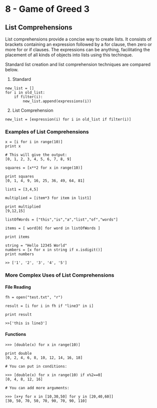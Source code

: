 # 8 - Game of Greed 3

## List Comprehensions

List comprehensions provide a concise way to create lists. It consists of brackets containing an expression followed by a for clause, then zero or more for or if clauses. The expressions can be anything, facilitating the placement of all kinds of objects into lists using this techinque.

Standard list creation and list comprehension techniques are compared below.

1. Standard

```
new_list = []
for i in old_list:
    if filter(i):
        new_list.append(expressions(i))
```

2. List Comprehension

```
new_list = [expression(i) for i in old_list if filter(i)]
```

### Examples of List Comprehensions

```
x = [i for i in range(10)]
print x

# This will give the output:
[0, 1, 2, 3, 4, 5, 6, 7, 8, 9]
```

```
squares = [x**2 for x in range(10)]

print squares
[0, 1, 4, 9, 16, 25, 36, 49, 64, 81]
```

```
list1 = [3,4,5]
 
multiplied = [item*3 for item in list1] 
 
print multiplied 
[9,12,15]
```

```
listOfWords = ["this","is","a","list","of","words"]

items = [ word[0] for word in listOfWords ]

print items
```

```
string = "Hello 12345 World"
numbers = [x for x in string if x.isdigit()]
print numbers

>> ['1', '2', '3', '4', '5']
```

### More Complex Uses of List Comprehensions

#### File Reading

```
fh = open("test.txt", "r")

result = [i for i in fh if "line3" in i]

print result

>>['this is line3']
```

#### Functions

```
>>> [double(x) for x in range(10)]

print double
[0, 2, 4, 6, 8, 10, 12, 14, 16, 18]

# You can put in conditions:

>>> [double(x) for x in range(10) if x%2==0]
[0, 4, 8, 12, 16]

# You can add more arguments:

>>> [x+y for x in [10,30,50] for y in [20,40,60]]
[30, 50, 70, 50, 70, 90, 70, 90, 110]
```
